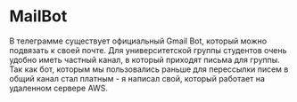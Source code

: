 # MailBot
В телеграмме существует официальный Gmail Bot, который можно подвязать к своей почте. 
Для университетской группы студентов очень удобно иметь частный канал, в который приходят письма для группы.
Так как бот, которым мы пользовались раньше для перессылки писем в общий канал стал платным - я написал свой, который работает на удаленном сервере AWS.
